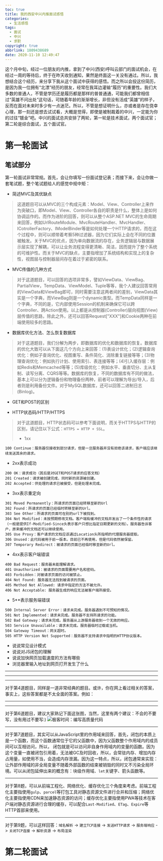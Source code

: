 ```yaml
---
toc: true
title: 我的西安中兴内推面试感悟
categories:
  - 生活感悟
tags:
  - 面试
  - 中兴
  - 求职
copyright: true
abbrlink: 1809438689
date: 2020-11-10 12:49:47
---
```

这个月中旬，经过一位朋友的内推，拿到了中兴(西安)呼叫云部门的面试机会，在经过一周的等待后，终于在昨天收到通知，果然是终面这一关没有通过。所以，我想结合这个经历，来分享下我从这个面试中获得的感悟。而之所以会投这份简历，是因为我一位拥有“北漂”经历的朋友，经常在我耳边灌输“履历”的重要性。我们大多数的普通人，不管是学历还是履历都是那样的普普通通，可能我们都曾相信过“英雄不问出处”这句话，可随着年龄的渐渐增长，非但没有活成“英雄”的样子，反而在面对未来时多少有一点迷茫。所以，不管是想证明什么，亦或者是存在侥幸心理，那一刻还是想去试试看，大概是觉得，即使是被制裁着的中兴，一定能为你的过往“镀金”吧。中兴的面试总共安排了两轮，第一轮是技术面试，两个面试官；第二轮是综合面试，五个面试官。

# 第一轮面试

## 笔试部分

第一轮面试非常常规。首先，会让你填写一份面试登记表；而接下来，会让你做一套笔试题，整个笔试题给人的感觉中规中矩：
* 简述MVC及其优缺点

> 这道题目可以从MVC的三个构成元素：Model、View、Controller上来作为突破口，即Model、View、Controller各自的职责是什么，整体上是如何协调运作的。而作为进阶的回答，则可以从整个ASP.NET MVC的生命周期来回答，例如UrlRouteModule、MvcRouteHandler、MvcHandler、ICotrollerFactory、IModelBinder等是如何处理一个HTTP请求的，而在这个过程中，则可以顺带着考察5种过滤器，因为它们实际上会在不同的位置被触发。关于MVC的优点，因为单向数据流的存在，业务逻辑层与数据展示层实现了解耦，可以让业务流程变得更清晰、简洁，因而提升了整个系统的可维护性。而关于MVC的缺点，主要指增加了系统结构和实现上的复杂性，视图层与控制器层间存在着过于紧密的联系。

* MVC传值的几种方式

> 对于这道题目，可以回答的选项非常多，譬如ViewData、ViewBag、PartialView，TempData、ViewModel、Tuple等等，我个人建议回答常用的ViewData和ViewBag即可，同时需要注意这两者间的差别，ViewData其实是一个字典，而ViewBag则是一个dynamic类型。而TempData同样是一个字典，不同的是，它内部使用Session的机制来确保它可以跨Controller、跨Action使用。以上都是从控制器(Controller)层向视图(View)层传值的思路，除此之外，还可以回答Request["XXX"]和Cookie两种在前端使用较多的思路。

* 数据库优化方法、怎么恢复数据库

> 对于这道题目，我们分解为两步，即数据库的优化和数据库的恢复。数据库的优化大致可以从下面这几个方向上来回答：(1)表设计优化；(2)逻辑查询优化：例如子查询优化、视图重写、条件简化、消除重复链接等等；(3)物理查询优化：例如执行计划、使用索引、表连接等等；(4)引入缓存层：例如Redis和Memcached等等；(5)库级优化：例如水平、垂直切分、主从复制、读写分离、CQRS等等。数据库的恢复，不同的数据库有不同的做法，基本上可以分为逻辑备份和物理备份两种，前者可以理解为导出/导入，后者则是利用备份文件。对于MySQL数据库，还可以回答二进制日志(Binlog)。

* GET和POST的区别


* HTTP状态码/HTTP/HTTPS

> 对于这道题目，HTTP状态码可以参考下面说明，而关于HTTPS与HTTP的区别，请记住以下公式：`HTTPS = HTTP + SSL`。
> * 1xx
```
100 Continue：服务器仅接收到部分请求，但是一旦服务器并没有拒绝该请求，客户端应该继续发送其余的请求。
```

* 2xx表示成功
```
200 OK：请求成功（其后是对GET和POST请求的应答文档）
201 Created：请求被创建完成，同时新的资源被创建。
202 Accepted：供处理的请求已被接受，但是处理未完成。
```

* 3xx表示重定向
```
301 Moved Permanently：所请求的页面已经转移至新的Url
302 Found：所请求的页面已经临时转移至新的Url。
303 See Other：所请求的页面可在别的url下被找到。
304 Not Modified：未按预期修改文档。客户端有缓冲的文档并发出了一个条件性的请求（一般是提供If-Modified-Since头表示客户只想比指定日期更新的文档）。服务器告诉客户，原来缓冲的文档还可以继续使用。
305 Use Proxy：客户请求的文档应该通过Location头所指明的代理服务器提取。
306 Unused：此代码被用于前一版本。目前已不再使用，但是代码依然被保留。
307 Temporary Redirect：被请求的页面已经临时移至新的Url。
```
* 4xx表示客户端错误
```
400 Bad Request：服务器未能理解请求。
401 Unauthorized：被请求的页面需要用户名和密码。
403 Forbidden：对被请求页面的访问被禁止。
404 Not Found: 服务器无法找到被请求的页面。
405 Method Not Allowed: 请求中指定的方法不被允许。
406 Not Acceptable: 服务器生成的响应无法被客户端所接受。
```
* 5**表示服务端错误
```
500 Internal Server Error：请求未完成。服务器遇到不可预知的情况。
501 Not Implemented：请求未完成。服务器不支持所请求的功能。
502 Bad Gateway：请求未完成。服务器从上游服务器收到一个无效的响应。
503 Service Unavailable：请求未完成。服务器临时过载或当机。
504 Gateway Timeout：网关超时。
505 HTTP Version Not Supported：服务器不支持请求中指明的HTTP协议版本。
```


* 说说常见设计模式
* 说说对JS闭包的理解
* 说说加快网页加载速度的方法有哪些
* 浏览器里输入地址到网页打开发生了什么



---



---



---

对于第4道题目，同样是一道非常经典的题目。或许，你在网上看过相关的答案，事实上，这些答案都是不太全面的答案。例如：

---


---

对于第6道题目，建议大家熟记下面这张图，当然，这里有两个建议：不会的不要写，没有用过不要写:)
![极客时间：编写高质量代码](https://i.loli.net/2020/11/21/hqftOJzrXAn2Q1Z.jpg)

---

对于第7道题目，其实可以从JavaScript里的作用域来回答，首先，闭包的本质上是一个函数，而这个函数通常位于它的父函数中，因为父函数整个作用域内的成员间可以互相访问，所以， 闭包就是可以访问非自身作用域内的变量的函数。因为这个变量一直被闭包引用着，无法被GC及时回收，所以，会常驻内存、增加内存占用量，如使用不当，会造成内存泄漏。因为这一特点，所以，闭包通常来实现：让外部作用域的非全局变量不随着外部函数的结束被销毁的同时又不污染全局环境。可以从闭包延伸出来的概念有：块级作用域、`let`关键字、箭头函数等。

---

对于第8题，可以从前端工程化、网络优化、缓存优化三个角度来考虑。前端工程化主要指使用`gulp`、`parcel`等打包工具对静态资源文件进行合并和压缩；网络优化主要指使用CDN来加速静态资源的访问；缓存优化主要指使用PWA等技术在客户端对静态资源进行合理的缓存，可以配合`Last-Modified`、`ETag`、`Expire`等HTTP首部来使用。

---

对于第9题，可以这样回答：`域名解析` -> `建立TCP连接` -> `发送HTTP请求` -> `服务端响应` -> `关闭TCP连接` -> `解析资源` -> `布局渲染`
# 第二轮面试
